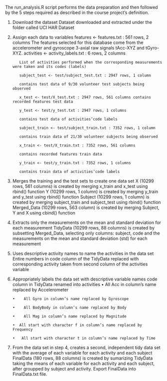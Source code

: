 The run_analysis.R script performs the data preparation and then followed by the 5 steps required as described in the course project’s definition.

1. Download the dataset
Dataset downloaded and extracted under the folder called UCI HAR Dataset

2. Assign each data to variables
features <- features.txt : 561 rows, 2 columns
The features selected for this database come from the accelerometer and gyroscope 3-axial raw signals tAcc-XYZ and tGyro-XYZ.
          activities <- activity_labels.txt : 6 rows, 2 columns
          
          List of activities performed when the corresponding measurements were taken and its codes (labels)
          
          subject_test <- test/subject_test.txt : 2947 rows, 1 column
          
          contains test data of 9/30 volunteer test subjects being observed
          
          x_test <- test/X_test.txt : 2947 rows, 561 columns contains recorded features test data

          y_test <- test/y_test.txt : 2947 rows, 1 columns

          contains test data of activities’code labels

          subject_train <- test/subject_train.txt : 7352 rows, 1 column

          contains train data of 21/30 volunteer subjects being observed

          x_train <- test/X_train.txt : 7352 rows, 561 columns

          contains recorded features train data

          y_train <- test/y_train.txt : 7352 rows, 1 columns

          contains train data of activities’code labels

3. Merges the training and the test sets to create one data set
        X (10299 rows, 561 columns) is created by merging x_train and x_test using rbind() function
        Y (10299 rows, 1 column) is created by merging y_train and y_test using rbind() function
        Subject (10299 rows, 1 column) is created by merging subject_train and subject_test using rbind() function
        Merged_Data (10299 rows, 563 column) is created by merging Subject, Y and X using cbind() function

4. Extracts only the measurements on the mean and standard deviation for each measurement
TidyData (10299 rows, 88 columns) is created by subsetting Merged_Data, selecting only columns: subject, code and the measurements on the mean and standard deviation (std) for each measurement

5. Uses descriptive activity names to name the activities in the data set
Entire numbers in code column of the TidyData replaced with corresponding activity taken from second column of the activities variable

6. Appropriately labels the data set with descriptive variable names
code column in TidyData renamed into activities
       •    All Acc in column’s name replaced by Accelerometer
          
       •    All Gyro in column’s name replaced by Gyroscope
          
       •    All BodyBody in column’s name replaced by Body
          
       •    All Mag in column’s name replaced by Magnitude
          
       •  All start with character f in column’s name replaced by Frequency
          
       •   All start with character t in column’s name replaced by Time

7. From the data set in step 4, creates a second, independent tidy data set with the average of each variable for each activity and each subject
FinalData (180 rows, 88 columns) is created by sumarizing TidyData taking the means of each variable for each activity and each subject, after groupped by subject and activity.
Export FinalData into FinalData.txt file.

